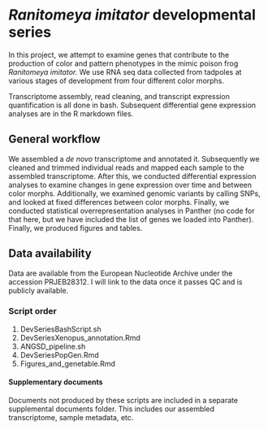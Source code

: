 # *Ranitomeya imitator* developmental series 

In this project, we attempt to examine genes that contribute to the production of color and pattern phenotypes in the mimic poison frog *Ranitomeya imitator.* We use RNA seq data collected from tadpoles at various stages of development from four different color morphs. 

Transcriptome assembly, read cleaning, and transcript expression quantification is all done in bash. Subsequent differential gene expression analyses are in the R markdown files.


## General workflow

We assembled a *de novo* transcriptome and annotated it. Subsequently we cleaned and trimmed individual reads and mapped each sample to the assembled transcriptome. After this, we conducted differential expression analyses to examine changes in gene expression over time and between color morphs. Additionally, we examined genomic variants by calling SNPs, and looked at fixed differences between color morphs. Finally, we conducted statistical overrepresentation analyses in Panther (no code for that here, but we have included the list of genes we loaded into Panther). Finally, we produced figures and tables.

## Data availability

Data are available from the European Nucleotide Archive under the accession PRJEB28312. I will link to the data once it passes QC and is publicly available.

### Script order

1. DevSeriesBashScript.sh
2. DevSeriesXenopus_annotation.Rmd
3. ANGSD_pipeline.sh
4. DevSeriesPopGen.Rmd
5. Figures_and_genetable.Rmd


#### Supplementary documents 

Documents not produced by these scripts are included in a separate supplemental documents folder. This includes our assembled transcriptome, sample metadata, etc.

